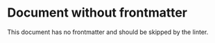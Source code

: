 # Document without frontmatter

This document has no frontmatter and should be skipped by the linter.
